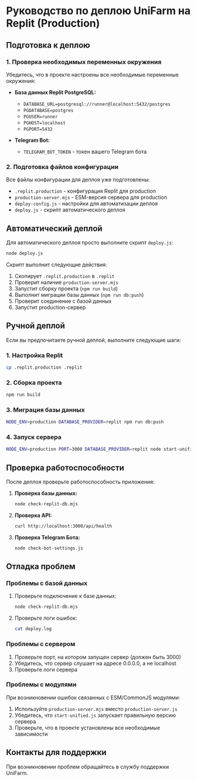 # Руководство по деплою UniFarm на Replit (Production)

## Подготовка к деплою

### 1. Проверка необходимых переменных окружения

Убедитесь, что в проекте настроены все необходимые переменные окружения:

- **База данных Replit PostgreSQL:**
  - `DATABASE_URL=postgresql://runner@localhost:5432/postgres`
  - `PGDATABASE=postgres`
  - `PGUSER=runner`
  - `PGHOST=localhost`
  - `PGPORT=5432`
  
- **Telegram Bot:**
  - `TELEGRAM_BOT_TOKEN` - токен вашего Telegram бота

### 2. Подготовка файлов конфигурации

Все файлы конфигурации для деплоя уже подготовлены:

- `.replit.production` - конфигурация Replit для production
- `production-server.mjs` - ESM-версия сервера для production
- `deploy-config.js` - настройки для автоматизации деплоя
- `deploy.js` - скрипт автоматического деплоя

## Автоматический деплой

Для автоматического деплоя просто выполните скрипт `deploy.js`:

```bash
node deploy.js
```

Скрипт выполнит следующие действия:
1. Скопирует `.replit.production` в `.replit`
2. Проверит наличие `production-server.mjs`
3. Запустит сборку проекта (`npm run build`)
4. Выполнит миграции базы данных (`npm run db:push`)
5. Проверит соединение с базой данных
6. Запустит production-сервер

## Ручной деплой

Если вы предпочитаете ручной деплой, выполните следующие шаги:

### 1. Настройка Replit

```bash
cp .replit.production .replit
```

### 2. Сборка проекта

```bash
npm run build
```

### 3. Миграция базы данных

```bash
NODE_ENV=production DATABASE_PROVIDER=replit npm run db:push
```

### 4. Запуск сервера

```bash
NODE_ENV=production PORT=3000 DATABASE_PROVIDER=replit node start-unified.js
```

## Проверка работоспособности

После деплоя проверьте работоспособность приложения:

1. **Проверка базы данных:**
   ```bash
   node check-replit-db.mjs
   ```

2. **Проверка API:**
   ```bash
   curl http://localhost:3000/api/health
   ```

3. **Проверка Telegram Бота:**
   ```bash
   node check-bot-settings.js
   ```

## Отладка проблем

### Проблемы с базой данных

1. Проверьте подключение к базе данных:
   ```bash
   node check-replit-db.mjs
   ```

2. Проверьте логи ошибок:
   ```bash
   cat deploy.log
   ```

### Проблемы с сервером

1. Проверьте порт, на котором запущен сервер (должен быть 3000)
2. Убедитесь, что сервер слушает на адресе 0.0.0.0, а не localhost
3. Проверьте логи сервера

### Проблемы с модулями

При возникновении ошибок связанных с ESM/CommonJS модулями:

1. Используйте `production-server.mjs` вместо `production-server.js`
2. Убедитесь, что `start-unified.js` запускает правильную версию сервера
3. Проверьте, что в проекте установлены все необходимые зависимости

## Контакты для поддержки

При возникновении проблем обращайтесь в службу поддержки UniFarm.